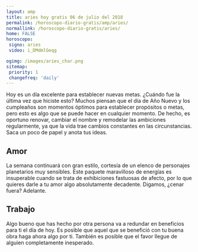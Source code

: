 ```yaml
---
layout: amp
title: aries hoy gratis 06 de julio del 2018 
permalink: /horoscopo-diario-gratis/amp/aries/
normallink: /horoscopo-diario-gratis/aries/
home: FALSE
horoscopo:
 signo: aries
 video: i_DMdmlGeqg

ogimg: /images/aries_char.png
sitemap:
 priority: 1
 changefreq: 'daily'
---
```



Hoy es un día excelente para establecer nuevas metas. ¿Cuándo fue la última vez que hiciste esto? Muchos piensan que el día de Año Nuevo y los cumpleaños son momentos óptimos para establecer propósitos o metas, pero esto es algo que se puede hacer en cualquier momento. De hecho, es oportuno renovar, cambiar el nombre y remodelar las ambiciones regularmente, ya que la vida trae cambios constantes en las circunstancias. Saca un poco de papel y anota tus ideas.

## Amor

La semana continuará con gran estilo, cortesía de un elenco de personajes planetarios muy sensibles. Este paquete maravilloso de energías es insuperable cuando se trata de exhibiciones fastuosas de afecto, por lo que quieres darle a tu amor algo absolutamente decadente. Digamos, ¿cenar fuera? Adelante.

## Trabajo

Algo bueno que has hecho por otra persona va a redundar en beneficios para ti el día de hoy. Es posible que aquel que se benefició con tu buena obra haga ahora algo por ti. También es posible que el favor llegue de alguien completamente inesperado.